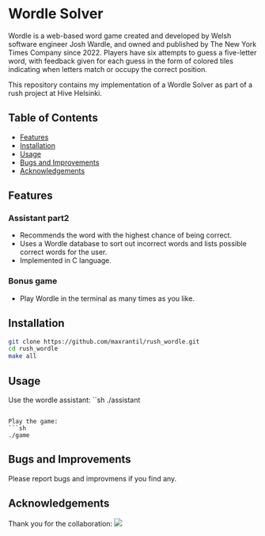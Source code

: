 # Wordle Solver

Wordle is a web-based word game created and developed by Welsh software engineer Josh Wardle, and owned and published by The New York Times Company since 2022. Players have six attempts to guess a five-letter word, with feedback given for each guess in the form of colored tiles indicating when letters match or occupy the correct position.

This repository contains my implementation of a Wordle Solver as part of a rush project at Hive Helsinki.

## Table of Contents
- [Features](#features)
- [Installation](#installation)
- [Usage](#usage)
- [Bugs and Improvements](#bugs-and-improvements)
- [Acknowledgements](#acknowledgements)

## Features
### Assistant part2
- Recommends the word with the highest chance of being correct.
- Uses a Wordle database to sort out incorrect words and lists possible correct words for the user.
- Implemented in C language.

### Bonus game
- Play Wordle in the terminal as many times as you like.

## Installation

```sh
git clone https://github.com/maxrantil/rush_wordle.git
cd rush_wordle
make all
```

## Usage

Use the wordle assistant:
``sh
./assistant
```

Play the game:
```sh
./game
```

## Bugs and Improvements

Please report bugs and improvmens if you find any.

## Acknowledgements

Thank you for the collaboration: [![](https://avatars.githubusercontent.com/u/86000260?size=100)](https://github.com/ehelmine)

